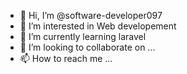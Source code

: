 - 👋 Hi, I’m @software-developer097
- 👀 I’m interested in Web developement
- 🌱 I’m currently learning laravel
- 💞️ I’m looking to collaborate on ...
- 📫 How to reach me ...

<!---
software-developer097/software-developer097 is a ✨ special ✨ repository because its `README.md` (this file) appears on your GitHub profile.
You can click the Preview link to take a look at your changes.
--->
